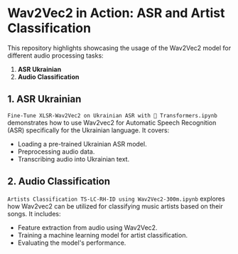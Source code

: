 
# Wav2Vec2 in Action: ASR and Artist Classification

This repository highlights showcasing the usage of the Wav2Vec2 model for different audio processing tasks:

1. **ASR Ukrainian**
2. **Audio Classification**

## 1. ASR Ukrainian

`Fine-Tune XLSR-Wav2Vec2 on Ukrainian ASR with 🤗 Transformers.ipynb` demonstrates how to use Wav2vec2 for Automatic Speech Recognition (ASR) specifically for the Ukrainian language. It covers:

* Loading a pre-trained Ukrainian ASR model.
* Preprocessing audio data.
* Transcribing audio into Ukrainian text.

## 2. Audio Classification

`Artists Classification TS-LC-RH-ID using Wav2Vec2-300m.ipynb` explores how Wav2vec2 can be utilized for classifying music artists based on their songs. It includes:

* Feature extraction from audio using Wav2Vec2.
* Training a machine learning model for artist classification.
* Evaluating the model's performance.
